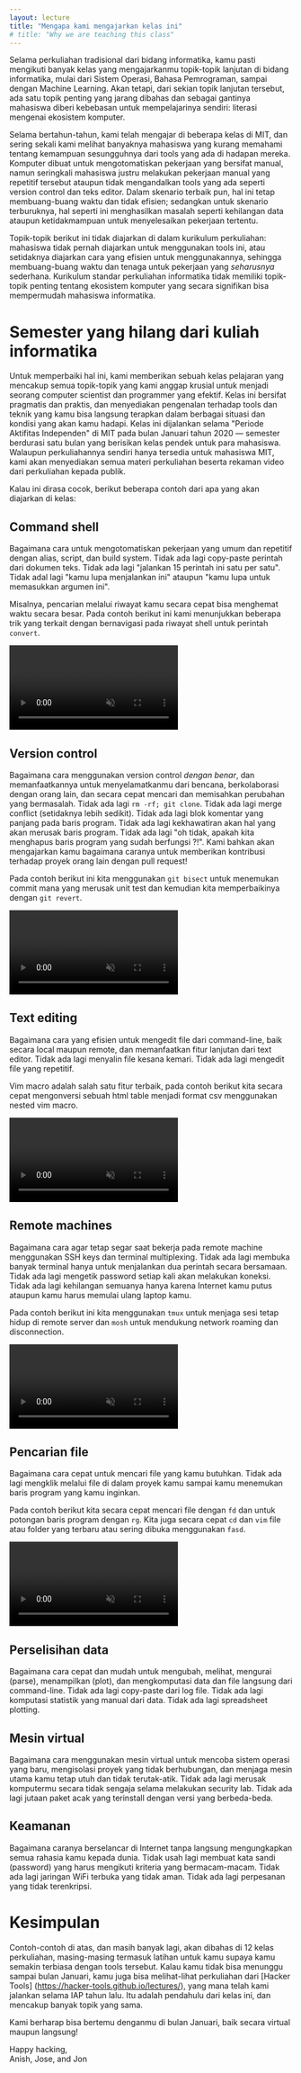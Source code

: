 ```yaml
---
layout: lecture
title: "Mengapa kami mengajarkan kelas ini"
# title: "Why we are teaching this class"
---
```


Selama perkuliahan tradisional dari bidang informatika, kamu pasti mengikuti
banyak kelas yang mengajarkanmu topik-topik lanjutan di bidang informatika,
mulai dari Sistem Operasi, Bahasa Pemrograman, sampai dengan Machine
Learning. Akan tetapi, dari sekian topik lanjutan tersebut, ada satu topik
penting yang jarang dibahas dan sebagai gantinya mahasiswa diberi
kebebasan untuk mempelajarinya sendiri: literasi mengenai ekosistem
komputer.
<!--
During a traditional Computer Science education, chances are you will take
plenty of classes that teach you advanced topics within CS, everything from
Operating Systems to Programming Languages to Machine Learning. But at many
institutions there is one essential topic that is rarely covered and is instead
left for students to pick up on their own: computing ecosystem literacy.
-->

Selama bertahun-tahun, kami telah mengajar di beberapa kelas di MIT,
dan sering sekali kami melihat banyaknya mahasiswa yang kurang memahami
tentang kemampuan sesungguhnya dari tools yang ada di hadapan mereka.
Komputer dibuat untuk mengotomatiskan pekerjaan yang bersifat manual,
namun seringkali mahasiswa justru melakukan pekerjaan manual yang
repetitif tersebut ataupun tidak mengandalkan tools yang ada seperti
version control dan teks editor. Dalam skenario terbaik pun, hal ini
tetap membuang-buang waktu dan tidak efisien; sedangkan untuk skenario
terburuknya, hal seperti ini menghasilkan masalah seperti kehilangan
data ataupun ketidakmampuan untuk menyelesaikan pekerjaan tertentu.
<!--
Over the years, we have helped teach several classes at MIT, and over and over
we have seen that many students have limited knowledge of the tools available
to them. Computers were built to automate manual tasks, yet students often
perform repetitive tasks by hand or fail to take full advantage of powerful
tools such as version control and text editors. In the best case, this results
in inefficiencies and wasted time; in the worst case, it results in issues like
data loss or inability to complete certain tasks.
-->

Topik-topik berikut ini tidak diajarkan di dalam kurikulum perkuliahan:
mahasiswa tidak pernah diajarkan untuk menggunakan tools ini, atau
setidaknya diajarkan cara yang efisien untuk menggunakannya, sehingga
membuang-buang waktu dan tenaga untuk pekerjaan yang _seharusnya_
sederhana. Kurikulum standar perkuliahan informatika tidak memiliki
topik-topik penting tentang ekosistem komputer yang secara signifikan
bisa mempermudah mahasiswa informatika.
<!--
These topics are not taught as part of the university curriculum: students are
never shown how to use these tools, or at least not how to use them
efficiently, and thus waste time and effort on tasks that _should_ be simple.
The standard CS curriculum is missing critical topics about the computing
ecosystem that could make students' lives significantly easier.
-->

# Semester yang hilang dari kuliah informatika
<!--
# The missing semester of your CS education
-->

Untuk memperbaiki hal ini, kami memberikan sebuah kelas pelajaran yang
mencakup semua topik-topik yang kami anggap krusial untuk menjadi
seorang computer scientist dan programmer yang efektif. Kelas ini
bersifat pragmatis dan praktis, dan menyediakan pengenalan terhadap
tools dan teknik yang kamu bisa langsung terapkan dalam berbagai
situasi dan kondisi yang akan kamu hadapi. Kelas ini dijalankan
selama "Periode Aktifitas Independen" di MIT pada bulan Januari tahun
2020 — semester berdurasi satu bulan yang berisikan kelas pendek
untuk para mahasiswa. Walaupun perkuliahannya sendiri hanya tersedia
untuk mahasiswa MIT, kami akan menyediakan semua materi perkuliahan
beserta rekaman video dari perkuliahan kepada publik.
<!--
To help remedy this, we are running a class that covers all the topics we
consider crucial to be an effective computer scientist and programmer. The
class is pragmatic and practical, and it provides hands-on introduction to
tools and techniques that you can immediately apply in a wide variety of
situations you will encounter. The class is being run during MIT's "Independent
Activities Period" in January 2020 — a one-month semester that features shorter
student-run classes. While the lectures themselves are only available to MIT
students, we will provide all lecture materials along with video recordings of
lectures to the public.
-->

Kalau ini dirasa cocok, berikut beberapa contoh dari apa yang akan
diajarkan di kelas:
<!--
If this sounds like it might be for you, here are some concrete
examples of what the class will teach:
-->

## Command shell

Bagaimana cara untuk mengotomatiskan pekerjaan yang umum dan repetitif
dengan alias, script, dan build system. Tidak ada lagi copy-paste
perintah dari dokumen teks. Tidak ada lagi "jalankan 15 perintah ini
satu per satu". Tidak adal lagi "kamu lupa menjalankan ini" ataupun
"kamu lupa untuk memasukkan argumen ini".
<!--
How to automate common and repetitive tasks with aliases, scripts,
and build systems. No more copy-pasting commands from a text
document. No more "run these 15 commands one after the other". No
more "you forgot to run this thing" or "you forgot to pass this
argument".
-->

Misalnya, pencarian melalui riwayat kamu secara cepat bisa menghemat waktu secara besar. Pada contoh berikut ini kami menunjukkan beberapa trik yang terkait dengan bernavigasi pada riwayat shell untuk perintah `convert`.
<!--
For example, searching through your history quickly can be a huge time saver. In the example below we show several tricks related to navigating your shell history for `convert` commands.
-->

<video autoplay="autoplay" loop="loop" controls muted playsinline  oncontextmenu="return false;"  preload="auto"  class="demo">
  <source src="/static/media/demos/history.mp4" type="video/mp4">
</video>

## Version control

Bagaimana cara menggunakan version control _dengan benar_, dan
memanfaatkannya untuk menyelamatkanmu dari bencana, berkolaborasi
dengan orang lain, dan secara cepat mencari dan memisahkan
perubahan yang bermasalah. Tidak ada lagi `rm -rf; git clone`.
Tidak ada lagi merge conflict (setidaknya lebih sedikit). Tidak
ada lagi blok komentar yang panjang pada baris program. Tidak ada lagi
kekhawatiran akan hal yang akan merusak baris program. Tidak ada lagi
"oh tidak, apakah kita menghapus baris program yang sudah berfungsi ?!".
Kami bahkan akan mengajarkan kamu bagaimana caranya untuk
memberikan kontribusi terhadap proyek orang lain dengan pull request!
<!--
How to use version control _properly_, and take advantage of it to
save you from disaster, collaborate with others, and quickly find and
isolate problematic changes. No more `rm -rf; git clone`. No more
merge conflicts (well, fewer of them at least). No more huge blocks
of commented-out code. No more fretting over how to find what broke
your code. No more "oh no, did we delete the working code?!". We'll
even teach you how to contribute to other people's projects with pull
requests!
-->

Pada contoh berikut ini kita menggunakan `git bisect` untuk menemukan commit mana yang merusak unit test dan kemudian kita memperbaikinya dengan `git revert`.
<!--
In the example below we use `git bisect` to find which commit broke a unit test and then we fix it with `git revert`.
-->
<video autoplay="autoplay" loop="loop" controls muted playsinline  oncontextmenu="return false;"  preload="auto"  class="demo">
  <source src="/static/media/demos/git.mp4" type="video/mp4">
</video>

## Text editing

Bagaimana cara yang efisien untuk mengedit file dari command-line,
baik secara local maupun remote, dan memanfaatkan fitur lanjutan
dari text editor. Tidak ada lagi menyalin file kesana kemari.
Tidak ada lagi mengedit file yang repetitif.
<!--
How to efficiently edit files from the command-line, both locally and
remotely, and take advantage of advanced editor features. No more
copying files back and forth. No more repetitive file editing.
-->

Vim macro adalah salah satu fitur terbaik, pada contoh berikut kita secara cepat mengonversi sebuah html table menjadi format csv menggunakan nested vim macro.
<!--
Vim macros are one of its best features, in the example below we quickly convert an html table to csv format using a nested vim macro.
-->
<video autoplay="autoplay" loop="loop" controls muted playsinline  oncontextmenu="return false;"  preload="auto"  class="demo">
  <source src="/static/media/demos/vim.mp4" type="video/mp4">
</video>

## Remote machines

Bagaimana cara agar tetap segar saat bekerja pada remote machine
menggunakan SSH keys dan terminal multiplexing. Tidak ada lagi
membuka banyak terminal hanya untuk menjalankan dua perintah
secara bersamaan. Tidak ada lagi mengetik password setiap kali
akan melakukan koneksi. Tidak ada lagi kehilangan semuanya
hanya karena Internet kamu putus ataupun kamu harus memulai ulang
laptop kamu.
<!--
How to stay sane when working with remote machines using SSH keys and
terminal multiplexing. No more keeping many terminals open just to
run two commands at once. No more typing your password every time you
connect. No more losing everything just because your Internet
disconnected or you had to reboot your laptop.
-->

Pada contoh berikut ini kita menggunakan `tmux` untuk menjaga sesi tetap hidup di remote server dan `mosh` untuk mendukung network roaming dan disconnection.
<!--
In the example below we use `tmux` to keep sessions alive in remote servers and `mosh` to support network roaming and disconnection.
-->

<video autoplay="autoplay" loop="loop" controls muted playsinline  oncontextmenu="return false;"  preload="auto"  class="demo">
  <source src="/static/media/demos/ssh.mp4" type="video/mp4">
</video>

## Pencarian file
<!--
## Finding files
-->

Bagaimana cara cepat untuk mencari file yang kamu butuhkan.
Tidak ada lagi mengklik melalui file di dalam proyek kamu
sampai kamu menemukan baris program yang kamu inginkan.
<!--
How to quickly find files that you are looking for. No
more clicking through files in your project until you find the one
that has the code you want.
-->

Pada contoh berikut kita secara cepat mencari file dengan `fd`
dan untuk potongan baris program dengan `rg`. Kita juga
secara cepat `cd` dan `vim` file atau folder yang terbaru
atau sering dibuka menggunakan `fasd`.
<!--
In the example below we quickly look for files with `fd` and for code snippets with `rg`. We also quickly `cd` and `vim` recent/frequent files/folder using `fasd`.
-->

<video autoplay="autoplay" loop="loop" controls muted playsinline  oncontextmenu="return false;"  preload="auto"  class="demo">
  <source src="/static/media/demos/find.mp4" type="video/mp4">
</video>

## Perselisihan data
<!--
## Data wrangling
-->

Bagaimana cara cepat dan mudah untuk mengubah, melihat, mengurai (parse),
menampilkan (plot), dan mengkomputasi data dan file langsung dari
command-line. Tidak ada lagi copy-paste dari log file. Tidak ada
lagi komputasi statistik yang manual dari data. Tidak ada lagi
spreadsheet plotting.
<!--
How to quickly and easily modify, view, parse, plot, and compute over
data and files directly from the command-line. No more copy pasting
from log files. No more manually computing statistics over data. No
more spreadsheet plotting.
-->

## Mesin virtual
<!--
## Virtual machines
-->

Bagaimana cara menggunakan mesin virtual untuk mencoba sistem
operasi yang baru, mengisolasi proyek yang tidak berhubungan,
dan menjaga mesin utama kamu tetap utuh dan tidak terutak-atik.
Tidak ada lagi merusak komputermu secara tidak sengaja selama
melakukan security lab. Tidak ada lagi jutaan paket acak yang
terinstall dengan versi yang berbeda-beda.
<!--
How to use virtual machines to try out new operating systems, isolate
unrelated projects, and keep your main machine clean and tidy. No
more accidentally corrupting your computer while doing a security
lab. No more millions of randomly installed packages with differing
versions.
-->

## Keamanan
<!--
## Security
-->

Bagaimana caranya berselancar di Internet tanpa langsung
mengungkapkan semua rahasia kamu kepada dunia. Tidak usah lagi
membuat kata sandi (password) yang harus mengikuti kriteria
yang bermacam-macam. Tidak ada lagi jaringan WiFi terbuka
yang tidak aman. Tidak ada lagi perpesanan yang tidak terenkripsi.

<!--
How to be on the Internet without immediately revealing all of your
secrets to the world. No more coming up with passwords that match the
insane criteria yourself. No more unsecured, open WiFi networks. No
more unencrypted messaging.
-->

# Kesimpulan
<!--
# Conclusion
-->

Contoh-contoh di atas, dan masih banyak lagi, akan dibahas
di 12 kelas perkuliahan, masing-masing termasuk latihan untuk
kamu supaya kamu semakin terbiasa dengan tools tersebut.
Kalau kamu tidak bisa menunggu sampai bulan Januari, kamu
juga bisa melihat-lihat perkuliahan dari [Hacker Tools]
(https://hacker-tools.github.io/lectures/), yang mana telah kami
jalankan selama IAP tahun lalu. Itu adalah pendahulu dari
kelas ini, dan mencakup banyak topik yang sama.
<!--
This, and more, will be covered across the 12 class lectures, each including an
exercise for you to get more familiar with the tools on your own. If you can't
wait for January, you can also take a look at the lectures from [Hacker
Tools](https://hacker-tools.github.io/lectures/), which we ran during IAP last
year. It is the precursor to this class, and covers many of the same topics.
-->

Kami berharap bisa bertemu denganmu di bulan Januari,
baik secara virtual maupun langsung!
<!--
We hope to see you in January, whether virtually or in person!
-->

Happy hacking,<br>
Anish, Jose, and Jon
